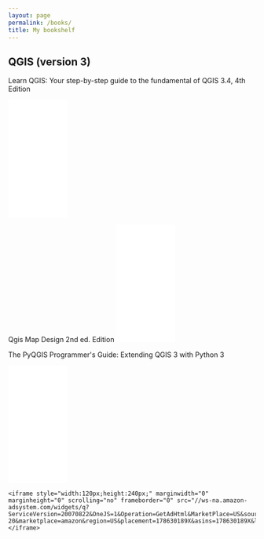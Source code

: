 ```yaml
---
layout: page
permalink: /books/
title: My bookshelf 
---
```

## QGIS (version 3)
Learn QGIS: Your step-by-step guide to the fundamental of QGIS 3.4, 4th Edition
<iframe style="width:120px;height:240px;" marginwidth="0" marginheight="0" scrolling="no" frameborder="0" src="//ws-na.amazon-adsystem.com/widgets/q?ServiceVersion=20070822&OneJS=1&Operation=GetAdHtml&MarketPlace=US&source=ac&ref=tf_til&ad_type=product_link&tracking_id=landarch07-20&marketplace=amazon&region=US&placement=1788997425&asins=1788997425&linkId=53601fdaf0c38dd5603a2ba0d943f0fb&show_border=false&link_opens_in_new_window=false&price_color=333333&title_color=0066C0&bg_color=FFFFFF">
    </iframe>
   
  
Qgis Map Design 2nd ed. Edition
    <iframe style="width:120px;height:240px;" marginwidth="0" marginheight="0" scrolling="no" frameborder="0" src="//ws-na.amazon-adsystem.com/widgets/q?ServiceVersion=20070822&OneJS=1&Operation=GetAdHtml&MarketPlace=US&source=ac&ref=tf_til&ad_type=product_link&tracking_id=landarch07-20&marketplace=amazon&region=US&placement=0998547743&asins=0998547743&linkId=db5ea770409d92a6461e4fa23b836a40&show_border=false&link_opens_in_new_window=false&price_color=333333&title_color=0066c0&bg_color=ffffff">
    </iframe>

The PyQGIS Programmer's Guide: Extending QGIS 3 with Python 3
<iframe style="width:120px;height:240px;" marginwidth="0" marginheight="0" scrolling="no" frameborder="0" src="//ws-na.amazon-adsystem.com/widgets/q?ServiceVersion=20070822&OneJS=1&Operation=GetAdHtml&MarketPlace=US&source=ac&ref=tf_til&ad_type=product_link&tracking_id=landarch07-20&marketplace=amazon&region=US&placement=0998547727&asins=0998547727&linkId=ac83b4382ae9dfd458d63e540ad28b32&show_border=false&link_opens_in_new_window=false&price_color=333333&title_color=0066c0&bg_color=ffffff">
    </iframe>
    
    
    <iframe style="width:120px;height:240px;" marginwidth="0" marginheight="0" scrolling="no" frameborder="0" src="//ws-na.amazon-adsystem.com/widgets/q?ServiceVersion=20070822&OneJS=1&Operation=GetAdHtml&MarketPlace=US&source=ac&ref=tf_til&ad_type=product_link&tracking_id=landarch07-20&marketplace=amazon&region=US&placement=178630189X&asins=178630189X&linkId=cb26513f59158d3b3f67799b790025fa&show_border=false&link_opens_in_new_window=false&price_color=333333&title_color=0066c0&bg_color=ffffff">
    </iframe>
